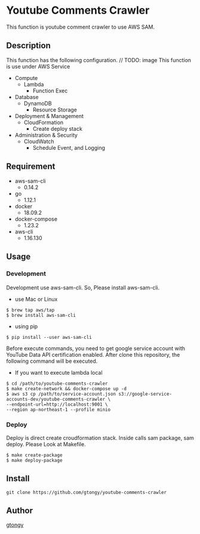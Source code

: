 # Youtube Comments Crawler

This function is youtube comment crawler to use AWS SAM.

## Description

This function has the following configuration.
// TODO: image
This function is use under AWS Service

- Compute
  - Lambda
    - Function Exec
- Database
  - DynamoDB
    - Resource Storage
- Deployment & Management
  - CloudFormation
    - Create deploy stack
- Administration & Security
  - CloudWatch
    - Schedule Event, and Logging

## Requirement

- aws-sam-cli
  - 0.14.2
- go
  - 1.12.1
- docker
  - 18.09.2
- docker-compose
  - 1.23.2
- aws-cli
  - 1.16.130

## Usage

### Development

####

Development use aws-sam-cli.
So, Please install aws-sam-cli.

- use Mac or Linux

```
$ brew tap aws/tap
$ brew install aws-sam-cli
```

- using pip

```
$ pip install --user aws-sam-cli
```

Before execute commands, you need to get google service account with YouTube Data API certification enabled.
After clone this repository, the following command will be executed.

- If you want to execute lambda local

```
$ cd /path/to/youtube-comments-crawler
$ make create-network && docker-compose up -d
$ aws s3 cp /path/to/service-account.json s3://google-service-accounts-dev/youtube-comments-crawler \
--endpoint-url=http://localhost:9001 \
--region ap-northeast-1 --profile minio

```

### Deploy

Deploy is direct create croudformation stack.
Inside calls sam package, sam deploy. Please Look at Makefile.

```
$ make create-package
$ make deploy-package
```

## Install

`git clone https://github.com/gtongy/youtube-comments-crawler`

## Author

[gtongy](https://github.com/gtongy)

